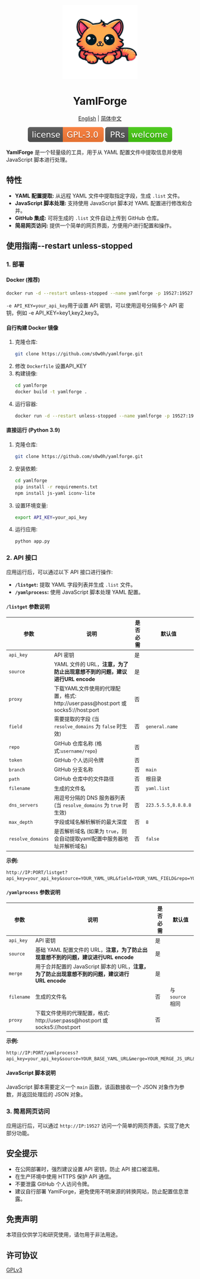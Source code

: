 <p align="center">
<img src="../assets/yamlforge.png" alt="YamlForge" width="200">
</p>
<h1 align="center">
  YamlForge
</h1>

<p align="center">
 <a href="docs/README.en.md">English</a> | <a href="README.md">简体中文</a>
</p>

<p align="center">
  <a href="https://github.com/s0w0h/yamlforge/blob/main/LICENSE"><img src="../assets/GPL-3.0License.svg" alt="License"></a>
  <a href="https://github.com/s0w0h/yamlforge/pulls"><img src="../assets/PRs-welcome-brightgreen.svg" alt="PRs Welcome"></a>
</p>

**YamlForge** 是一个轻量级的工具，用于从 YAML 配置文件中提取信息并使用 JavaScript 脚本进行处理。

## 特性

- **YAML 配置提取:** 从远程 YAML 文件中提取指定字段，生成 `.list` 文件。
- **JavaScript 脚本处理:** 支持使用 JavaScript 脚本对 YAML 配置进行修改和合并。
- **GitHub 集成:** 可将生成的 `.list` 文件自动上传到 GitHub 仓库。
- **简易网页访问:** 提供一个简单的网页界面，方便用户进行配置和操作。

## 使用指南--restart unless-stopped

### 1. 部署

#### Docker (推荐)

```bash
docker run -d --restart unless-stopped --name yamlforge -p 19527:19527 -e API_KEY=your_api_key s0w0h/yamlforge:latest
```

`-e API_KEY=your_api_key`用于设置 API 密钥，可以使用逗号分隔多个 API 密钥，例如 -e API_KEY=key1,key2,key3。

#### 自行构建 Docker 镜像

1. 克隆仓库:
   ```bash
   git clone https://github.com/s0w0h/yamlforge.git
   ```
2. 修改 `Dockerfile`
   设置API_KEY
3. 构建镜像:
   ```bash
   cd yamlforge
   docker build -t yamlforge .
   ```
4. 运行容器:
   ```bash
   docker run -d --restart unless-stopped --name yamlforge -p 19527:19527 -e API_KEY=your_api_key yamlforge
   ```

#### 直接运行 (Python 3.9)

1. 克隆仓库:
   ```bash
   git clone https://github.com/s0w0h/yamlforge.git
   ```
2. 安装依赖:
   ```bash
   cd yamlforge
   pip install -r requirements.txt
   npm install js-yaml iconv-lite
   ```
3. 设置环境变量:
   ```bash
   export API_KEY=your_api_key
   ```
4. 运行应用:
   ```bash
   python app.py
   ```

### 2. API 接口

应用运行后，可以通过以下 API 接口进行操作:

- **`/listget`:** 提取 YAML 字段列表并生成 `.list` 文件。
- **`/yamlprocess`:** 使用 JavaScript 脚本处理 YAML 配置。

#### `/listget` 参数说明

| 参数                | 说明                                                                             | 是否必需 | 默认值                |
| ------------------- | -------------------------------------------------------------------------------- | -------- | --------------------- |
| `api_key`         | API 密钥                                                                         | 是       |                       |
| `source`          | YAML 文件的 URL，**注意，为了防止出现意想不到的问题，建议进行URL encode** | 是       |                       |
| `proxy`           | 下载YAML文件使用的代理配置，格式: http://user:pass@host:port 或 socks5://host:port| 否       |                       |
| `field`           | 需要提取的字段 (当 `resolve_domains` 为 `false` 时生效)                      | 否       | `general.name`      |
| `repo`            | GitHub 仓库名称 (格式:`username/repo`)                                         | 否       |                       |
| `token`           | GitHub 个人访问令牌                                                              | 否       |                       |
| `branch`          | GitHub 分支名称                                                                  | 否       | `main`              |
| `path`            | GitHub 仓库中的文件路径                                                          | 否       | 根目录                |
| `filename`        | 生成的文件名                                                                     | 否       | `yaml.list`         |
| `dns_servers`     | 用逗号分隔的 DNS 服务器列表 (当 `resolve_domains` 为 `true` 时生效)          | 否       | `223.5.5.5,8.8.8.8` |
| `max_depth`       | 字段或域名解析解析的最大深度                                                     | 否       | `8`                 |
| `resolve_domains` | 是否解析域名 (如果为 `true`，则会自动提取yaml配置中服务器地址并解析域名)       | 否       | `false`             |

**示例:**

```
http://IP:PORT/listget?api_key=your_api_key&source=YOUR_YAML_URL&field=YOUR_YAML_FIELD&repo=YOUR_REPO_NAME&token=YOUR_GITHUB_TOKEN&branch=YOUR_BRANCH_NAME&path=YOUR_PATH&filename=YOUR_FILE_NAME.list&dns_servers=223.5.5.5,119.29.29.29,1.1.1.1,8.8.8.8&max_depth=10&resolve_domains=true
```

#### `/yamlprocess` 参数说明

| 参数         | 说明                                                                                                  | 是否必需 | 默认值             |
| ------------ | ----------------------------------------------------------------------------------------------------- | -------- | ------------------ |
| `api_key`  | API 密钥                                                                                              | 是       |                    |
| `source`   | 基础 YAML 配置文件的 URL，**注意，为了防止出现意想不到的问题，建议进行URL encode**             | 是       |                    |
| `merge`    | 用于合并配置的 JavaScript 脚本的 URL，**注意，为了防止出现意想不到的问题，建议进行URL encode** | 是       |                    |
| `filename` | 生成的文件名                                                                                          | 否       | 与 `source` 相同 |
| `proxy`    | 下载文件使用的代理配置，格式: http://user:pass@host:port 或 socks5://host:port| 否       |                       |

**示例:**

```
http://IP:PORT/yamlprocess?api_key=your_api_key&source=YOUR_BASE_YAML_URL&merge=YOUR_MERGE_JS_URL&filename=YOUR_FILE_NAME
```

#### JavaScript 脚本说明

JavaScript 脚本需要定义一个 `main` 函数，该函数接收一个 JSON 对象作为参数，并返回处理后的 JSON 对象。

### 3. 简易网页访问

应用运行后，可以通过 `http://IP:19527` 访问一个简单的网页界面，实现了绝大部分功能。

## 安全提示

- 在公网部署时，强烈建议设置 API 密钥，防止 API 接口被滥用。
- 在生产环境中使用 HTTPS 保护 API 通信。
- 不要泄露 GitHub 个人访问令牌。
- 建议自行部署 YamlForge，避免使用不明来源的转换网站，防止配置信息泄露。

## 免责声明

本项目仅供学习和研究使用，请勿用于非法用途。

## 许可协议

[GPLv3](LICENSE)
